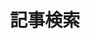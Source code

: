 ---
title: "記事検索"
slug: "search"
layout: "search"
outputs:
    - html
    - json
menu:
    main:
        weight: -60
        pre: search
---